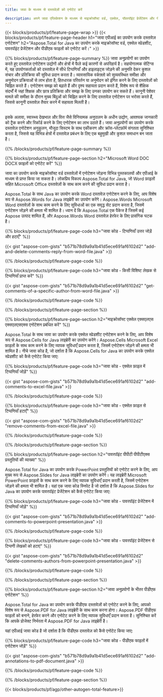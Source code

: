 ```yaml
---
title: जावा के माध्यम से दस्तावेज़ों को एनोटेट करें 

description: अपने जावा एप्लिकेशन के माध्यम से माइक्रोसॉफ्ट वर्ड, एक्सेल, पॉवरपॉइंट प्रेजेंटेशन और पीडीएफ फाइलों को एनोटेट करें। एनोटेशन को आसानी से साफ़ करें।
---
```


{{< blocks/products/pf/feature-page-wrap >}}
{{< blocks/products/pf/feature-page-header h1="जावा एपीआई का उपयोग करके दस्तावेज़ एनोटेशन" h2="Aspose.Total for Java का उपयोग करके माइक्रोसॉफ्ट वर्ड, एक्सेल स्प्रेडशीट, पावरपॉइंट प्रेजेंटेशन और पीडीएफ फाइलों को एनोटेट करें।" >}}

{{% blocks/products/pf/feature-page-summary %}}
जावा अनुप्रयोगों का उपयोग करते हुए दस्तावेज़ एनोटेशन उद्योगों और क्षेत्रों में फैले कई कारणों से अपरिहार्य है। सहयोगात्मक सेटिंग्स में, यह उपयोगकर्ताओं को दस्तावेज़ में सीधे टिप्पणियाँ और हाइलाइट्स जोड़ने की अनुमति देकर कुशल संचार और प्रतिक्रिया की सुविधा प्रदान करता है। व्यावसायिक वर्कफ़्लो को सुव्यवस्थित समीक्षा और अनुमोदन प्रक्रियाओं से लाभ होता है, हितधारक परिवर्तन या अनुमोदन को इंगित करने के लिए दस्तावेज़ों को चिह्नित करते हैं। एनोटेशन समझ को बढ़ाते हैं और दृश्य सहायता प्रदान करते हैं, विशेष रूप से शैक्षिक संदर्भों में जहां शिक्षक और छात्र प्रतिक्रिया और समझ के लिए उनका उपयोग कर सकते हैं। कानूनी पेशेवर मामले की समीक्षा के दौरान मुख्य बिंदुओं को चिह्नित करने के लिए दस्तावेज़ एनोटेशन पर भरोसा करते हैं, जिससे कानूनी दस्तावेज़ तैयार करने में सहायता मिलती है। <br /><br />

इसके अलावा, स्वास्थ्य देखभाल और वित्त जैसे विनियामक अनुपालन के अधीन उद्योग, आवश्यक जानकारी को ट्रैक करने और रिकॉर्ड करने के लिए एनोटेशन का लाभ उठाते हैं। जावा अनुप्रयोगों का उपयोग करके दस्तावेज़ एनोटेशन अनुकूलन, मौजूदा सिस्टम के साथ एकीकरण और क्रॉस-प्लेटफ़ॉर्म संगतता सुनिश्चित करता है, जिससे यह विभिन्न क्षेत्रों में दस्तावेज़ प्रबंधन के लिए एक बहुमुखी और कुशल समाधान बन जाता है।

{{% /blocks/products/pf/feature-page-summary  %}}

{{% blocks/products/pf/feature-page-section  h2="Microsoft Word DOC DOCX फ़ाइलों को एनोटेट करें" %}}

जावा का उपयोग करके माइक्रोसॉफ्ट वर्ड दस्तावेज़ों में एनोटेशन जोड़ना विभिन्न पुस्तकालयों और एपीआई के माध्यम से प्राप्त किया जा सकता है। लोकप्रिय विकल्प Aspose.Total for Java, जो Word फ़ाइलों सहित Microsoft Office दस्तावेज़ों के साथ काम करने की सुविधा प्रदान करता है।   <br />

Aspose.Total के साथ Java का उपयोग करके Word दस्तावेज़ एनोटेशन करने के लिए, आप विशेष रूप से Aspose.Words for Java लाइब्रेरी का उपयोग करेंगे। Aspose.Words Microsoft Word दस्तावेज़ों के साथ काम करने के लिए सुविधाओं का एक समृद्ध सेट प्रदान करता है, जिसमें एनोटेशन जोड़ने की क्षमता भी शामिल है। ध्यान दें कि Aspose.Total एक पैकेज है जिसमें कई Aspose उत्पाद शामिल हैं, और Aspose.Words Word दस्तावेज़ हेरफेर के लिए प्रासंगिक घटक है।<br />

{{% blocks/products/pf/feature-page-code h3="जावा कोड - टिप्पणियाँ उत्तर जोड़ें और हटाएँ" %}}

{{< gist "aspose-com-gists" "b571b78d9a9a1b41d5ece691af6102d2" "add-and-delete-comments-reply-from-word-file.java" >}}

{{% /blocks/products/pf/feature-page-code  %}}

{{% blocks/products/pf/feature-page-code h3="जावा कोड - किसी विशिष्ट लेखक से टिप्पणियाँ प्राप्त करें" %}}

{{< gist "aspose-com-gists" "b571b78d9a9a1b41d5ece691af6102d2" "get-comments-of-a-specific-author-from-word-file.java" >}}

{{% /blocks/products/pf/feature-page-code  %}}

{{% /blocks/products/pf/feature-page-section %}}

{{% blocks/products/pf/feature-page-section  h2="माइक्रोसॉफ्ट एक्सेल एक्सएलएस एक्सएलएसएक्स एनोटेशन प्रबंधित करें" %}}

Aspose.Total के साथ जावा का उपयोग करके एक्सेल स्प्रेडशीट एनोटेशन करने के लिए, आप विशेष रूप से Aspose.Cells for Java लाइब्रेरी का उपयोग करेंगे। Aspose.Cells Microsoft Excel फ़ाइलों के साथ काम करने के लिए व्यापक सुविधाएँ प्रदान करता है, जिसमें एनोटेशन जोड़ने की क्षमता भी शामिल है। नीचे जावा कोड है, जो दर्शाता है कि Aspose.Cells for Java का उपयोग करके एक्सेल स्प्रेडशीट को कैसे एनोटेट किया जाए:<br />

{{% blocks/products/pf/feature-page-code h3="जावा कोड - एक्सेल फ़ाइल में टिप्पणियाँ जोड़ें" %}}

{{< gist "aspose-com-gists" "b571b78d9a9a1b41d5ece691af6102d2" "add-comments-to-excel-file.java" >}}

{{% /blocks/products/pf/feature-page-code  %}}

{{% blocks/products/pf/feature-page-code h3="जावा कोड - एक्सेल फ़ाइल से टिप्पणियाँ हटाएँ" %}}

{{< gist "aspose-com-gists" "b571b78d9a9a1b41d5ece691af6102d2" "remove-comments-from-excel-file.java" >}}

{{% /blocks/products/pf/feature-page-code  %}}

{{% /blocks/products/pf/feature-page-section %}}

{{% blocks/products/pf/feature-page-section  h2="पावरपॉइंट पीपीटी पीपीटीएक्स प्रस्तुतियों की व्याख्या" %}}

Aspose.Total for Java का उपयोग करके PowerPoint प्रस्तुतियों को एनोटेट करने के लिए, आप मुख्य रूप से Aspose.Slides for Java लाइब्रेरी का उपयोग करेंगे। यह लाइब्रेरी Microsoft PowerPoint फ़ाइलों के साथ काम करने के लिए व्यापक सुविधाएँ प्रदान करती है, जिसमें एनोटेशन जोड़ने की क्षमता भी शामिल है। यहां एक जावा कोड स्निपेट है जो दर्शाता है कि Aspose.Slides for Java का उपयोग करके पावरपॉइंट प्रेजेंटेशन को कैसे एनोटेट किया जाए:<br />

{{% blocks/products/pf/feature-page-code h3="जावा कोड - पावरपॉइंट प्रेजेंटेशन में टिप्पणियाँ जोड़ें" %}}

{{< gist "aspose-com-gists" "b571b78d9a9a1b41d5ece691af6102d2" "add-comments-to-powerpoint-presentation.java" >}}

{{% /blocks/products/pf/feature-page-code  %}}

{{% blocks/products/pf/feature-page-code h3="जावा कोड - पावरपॉइंट प्रेजेंटेशन से टिप्पणी लेखकों को हटाएं" %}}

{{< gist "aspose-com-gists" "b571b78d9a9a1b41d5ece691af6102d2" "delete-comments-authors-from-powerpoint-presentation.java" >}}

{{% /blocks/products/pf/feature-page-code  %}}

{{% /blocks/products/pf/feature-page-section %}}

{{% blocks/products/pf/feature-page-section  h2="जावा अनुप्रयोगों के भीतर पीडीएफ एनोटेशन" %}}

Aspose.Total for Java का उपयोग करके पीडीएफ दस्तावेज़ों को एनोटेट करने के लिए, आपको विशेष रूप से Aspose.PDF for Java लाइब्रेरी के साथ काम करना होगा। Aspose.PDF पीडीएफ फाइलों को बनाने, हेरफेर करने और एनोटेट करने के लिए व्यापक सुविधाएँ प्रदान करता है। सुनिश्चित करें कि आपके प्रोजेक्ट निर्भरता में Aspose.PDF for Java लाइब्रेरी है। 

यहां एपीआई जावा कोड है जो दर्शाता है कि पीडीएफ दस्तावेज़ को कैसे एनोटेट किया जाए:<br />

{{% blocks/products/pf/feature-page-code h3="जावा कोड - पीडीएफ फाइलों में एनोटेशन जोड़ें" %}}

{{< gist "aspose-com-gists" "b571b78d9a9a1b41d5ece691af6102d2" "add-annotations-to-pdf-document.java" >}}

{{% /blocks/products/pf/feature-page-code  %}}

{{% /blocks/products/pf/feature-page-section %}}

{{< blocks/products/pf/agp/other-autogen-total-feature>}}